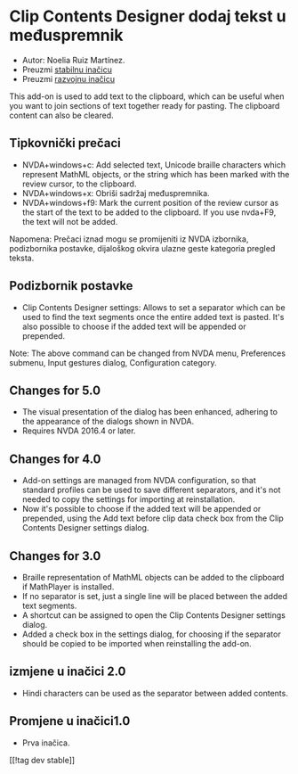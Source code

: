 # Clip Contents Designer dodaj tekst u međuspremnik #

*	Autor: Noelia Ruiz Martínez.
*	Preuzmi [stabilnu inačicu][1]
*	Preuzmi [razvojnu inačicu][2]

This add-on is used to add text to the clipboard, which can be useful when
you want to join sections of text together ready for pasting.  The clipboard
content can also be cleared.

## Tipkovnički prečaci ##
*	NVDA+windows+c: Add selected text, Unicode braille characters which
  represent MathML objects, or the string which has been marked with the
  review cursor, to the clipboard.
*	NVDA+windows+x: Obriši sadržaj međuspremnika.
*	NVDA+windows+f9: Mark the current position of the review cursor as the start of the text to be added to the clipboard.
    If you use nvda+F9, the text will not be added.

Napomena: Prečaci iznad mogu se promijeniti iz NVDA izbornika, podizbornika
postavke, dijaloškog okvira ulazne geste kategoria pregled teksta.

## Podizbornik postavke ##
*	Clip Contents Designer settings: Allows to set a separator which can be used to find the text segments once the entire added text is pasted.
It's also possible to choose if the added text will be appended or prepended.

Note: The above command can be changed from NVDA menu, Preferences submenu,
Input gestures dialog, Configuration category.

## Changes for 5.0 ##

*	The visual presentation of the dialog has been enhanced, adhering to the
  appearance of the dialogs shown in NVDA.
*	Requires NVDA 2016.4 or later.

## Changes for 4.0 ##
*	Add-on settings are managed from NVDA configuration, so that standard
  profiles can be used to save different separators, and it's not needed to
  copy the settings for importing at reinstallation.
*	Now it's possible to choose if the added text will be appended or
  prepended, using the Add text before clip data check box from the Clip
  Contents Designer settings dialog.

## Changes for 3.0 ##
*	Braille representation of MathML objects can be added to the clipboard if
  MathPlayer is installed.
*	If no separator is set, just a single line will be placed between the
  added text segments.
*	A shortcut can be assigned to open the Clip Contents Designer settings
  dialog.
*	Added a check box in the settings dialog, for choosing if the separator
  should be copied to be imported when reinstalling the add-on.

## izmjene u inačici 2.0 ##
*	Hindi characters can be used as the separator between added contents.

## Promjene u inačici1.0 ##
*	Prva inačica.

[[!tag dev stable]]

[1]: http://addons.nvda-project.org/files/get.php?file=ccd

[2]: http://addons.nvda-project.org/files/get.php?file=ccd-dev

